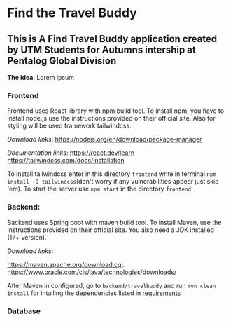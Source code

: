 # Find the Travel Buddy

## This is A Find Travel Buddy application created by UTM Students for Autumns intership at Pentalog Global Division

**The idea**: Lorem ipsum 

### Frontend
Frontend uses React library with npm build tool. To install npm, you have to install node.js use the instructions provided on their official site. Also for styling will be used framework tailwindcss. .

*Download links*:
https://nodejs.org/en/download/package-manager

*Documentation links*:
https://react.dev/learn
https://tailwindcss.com/docs/installation

To install tailwindcss enter in this directory `frontend` write in terminal `npm install -D tailwindcss`(don't worry if any vulnerabilities appear just skip 'em).
To start the server use `npm start` in the directory `frontend`

### Backend:
Backend uses Spring boot with maven build tool. To install Maven, use the instructions provided on their official site. You also need a JDK installed (17+ version).

*Download links*: 

https://maven.apache.org/download.cgi.
https://www.oracle.com/cis/java/technologies/downloads/

After Maven in configured, go to `backend/travelbuddy` and run `mvn clean install` for intalling the dependencies listed in [requirements](/backend/travelbuddy/pom.xml)

### Database 


